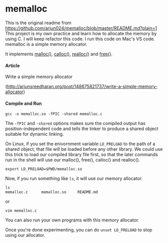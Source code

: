 # memalloc
This is the original readme from https://github.com/arjun024/memalloc/blob/master/README.md?plain=1
This project is my own practice and learn how to allocate the memory by using C. I will keep refactor this code. I run this code on Mac's VS code.
memalloc is a simple memory allocator.

It implements <a href="http://man7.org/linux/man-pages/man3/free.3.html">malloc()</a>, <a href="http://man7.org/linux/man-pages/man3/free.3.html">calloc()</a>, <a href="http://man7.org/linux/man-pages/man3/free.3.html">realloc()</a> and <a href="http://man7.org/linux/man-pages/man3/free.3.html">free()</a>.

#### Article ####

Write a simple memory allocator

(http://arjunsreedharan.org/post/148675821737/write-a-simple-memory-allocator)

#### Compile and Run ####

```
gcc -o memalloc.so -fPIC -shared memalloc.c
```

The `-fPIC` and `-shared` options makes sure the compiled output has position-independent code and tells the linker to produce a shared object suitable for dynamic linking.

On Linux, if you set the enivornment variable `LD_PRELOAD` to the path of a shared object, that file will be loaded before any other library. We could use this trick to load our compiled library file first, so that the later commands run in the shell will use our malloc(), free(), calloc() and realloc().

```
export LD_PRELOAD=$PWD/memalloc.so
```

Now, if you run something like `ls`, it will use our memory allocator.
```
ls
memalloc.c		memalloc.so		README.md
```
or
```
vim memalloc.c
```

You can also run your own programs with this memory allocator.

Once you're done experimenting, you can do `unset LD_PRELOAD` to stop using our allocator.
